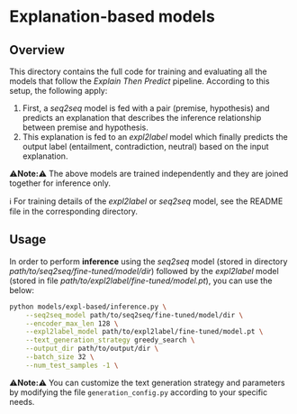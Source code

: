 # Explanation-based models

## Overview
This directory contains the full code for training and evaluating all the models that follow the *Explain Then Predict* pipeline. According to this setup, the following apply:

1. First, a _seq2seq_ model is fed with a pair (premise, hypothesis) and predicts an explanation that describes the inference relationship between premise and hypothesis.
2. This explanation is fed to an _expl2label_ model which finally predicts the output label (entailment, contradiction, neutral) based on the input explanation.

:warning:**Note:**:warning: The above models are trained independently and they are joined together for inference only.

:information_source: For training details of the _expl2label_ or _seq2seq_ model, see the README file in the corresponding directory.

## Usage
In order to perform **inference** using the _seq2seq_ model (stored in directory _path/to/seq2seq/fine-tuned/model/dir_) followed by the _expl2label_ model (stored in file _path/to/expl2label/fine-tuned/model.pt_), you can use the below:

```bash
python models/expl-based/inference.py \
    --seq2seq_model path/to/seq2seq/fine-tuned/model/dir \
    --encoder_max_len 128 \
    --expl2label_model path/to/expl2label/fine-tuned/model.pt \
    --text_generation_strategy greedy_search \
    --output_dir path/to/output/dir \
    --batch_size 32 \
    --num_test_samples -1 \
```

:warning:**Note:**:warning: You can customize the text generation strategy and parameters by modifying the file `generation_config.py` according to your specific needs.